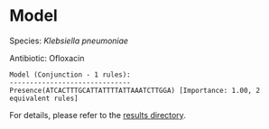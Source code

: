 
# Model

Species: *Klebsiella pneumoniae*

Antibiotic: Ofloxacin

```
Model (Conjunction - 1 rules):
------------------------------
Presence(ATCACTTTGCATTATTTTATTAAATCTTGGA) [Importance: 1.00, 2 equivalent rules]

```

For details, please refer to the [results directory](../../../../../results/scm_b/klebsiella%20pneumoniae/ofloxacin/repeat_8/).

